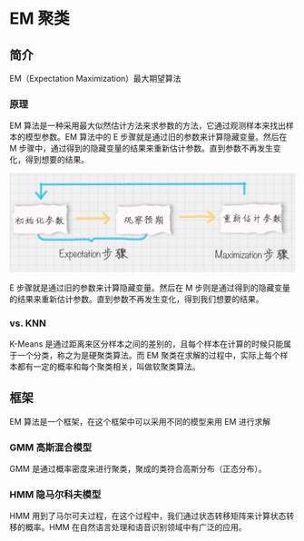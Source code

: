 # EM 聚类

## 简介

EM（Expectation Maximization）最大期望算法

### 原理

EM 算法是一种采用最大似然估计方法来求参数的方法，它通过观测样本来找出样本的模型参数。EM 算法中的 E 步骤就是通过旧的参数来计算隐藏变量。然后在 M 步骤中，通过得到的隐藏变量的结果来重新估计参数。直到参数不再发生变化，得到想要的结果。

<img src="figures/image-20210209075918986.png" alt="image-20210209075918986" style="zoom:50%;" />

 E 步骤就是通过旧的参数来计算隐藏变量。然后在 M 步则是通过得到的隐藏变量的结果来重新估计参数。直到参数不再发生变化，得到我们想要的结果。

### vs. KNN

K-Means 是通过距离来区分样本之间的差别的，且每个样本在计算的时候只能属于一个分类，称之为是硬聚类算法。而 EM 聚类在求解的过程中，实际上每个样本都有一定的概率和每个聚类相关，叫做软聚类算法。

## 框架

EM 算法是一个框架，在这个框架中可以采用不同的模型来用 EM 进行求解

### GMM 高斯混合模型

GMM 是通过概率密度来进行聚类，聚成的类符合高斯分布（正态分布）。

### HMM 隐马尔科夫模型

HMM 用到了马尔可夫过程，在这个过程中，我们通过状态转移矩阵来计算状态转移的概率。HMM 在自然语言处理和语音识别领域中有广泛的应用。









